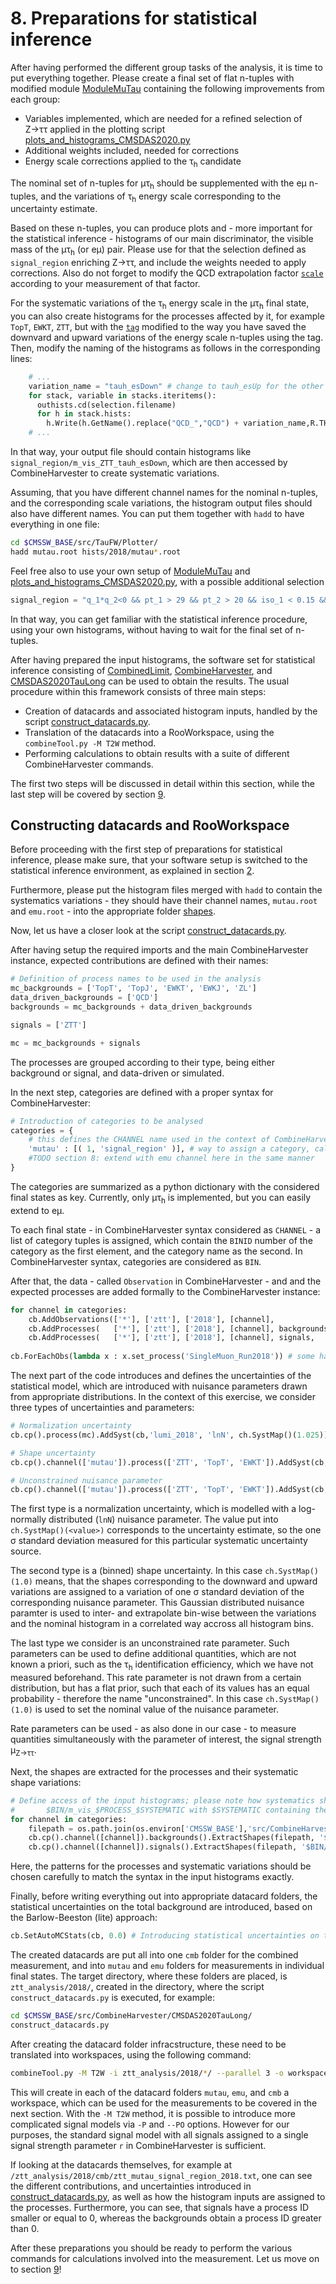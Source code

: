 # 8. Preparations for statistical inference

After having performed the different group tasks of the analysis, it is time to put everything together.
Please create a final set of flat n-tuples with modified module [ModuleMuTau](../../PicoProducer/python/analysis/CMSDAS2020/ModuleMuTau.py)
containing the following improvements from each group:

+ Variables implemented, which are needed for a refined selection of Z&rarr;&tau;&tau; applied in the plotting script
[plots_and_histograms_CMSDAS2020.py](../../Plotter/plots_and_histograms_CMSDAS2020.py)
+ Additional weights included, needed for corrections
+ Energy scale corrections applied to the &tau;<sub>h</sub> candidate

The nominal set of n-tuples for &mu;&tau;<sub>h</sub> should be supplemented with the e&mu; n-tuples,
and the variations of &tau;<sub>h</sub> energy scale corresponding to the uncertainty estimate.

Based on these n-tuples, you can produce plots and - more important for the statistical inference - histograms
of our main discriminator, the visible mass of the &mu;&tau;<sub>h</sub> (or e&mu;) pair. Please use for that
the selection defined as `signal_region` enriching Z&rarr;&tau;&tau;, and include the weights needed to apply corrections. Also do
not forget to modify the QCD extrapolation factor [`scale`](https://github.com/ArturAkh/TauFW/blob/master/Plotter/plots_and_histograms_CMSDAS2020.py#L126) according
to your measurement of that factor.

For the systematic variations of the &tau;<sub>h</sub> energy scale in the &mu;&tau;<sub>h</sub> final state, you can also create histograms for the processes affected
by it, for example `TopT`, `EWKT`, `ZTT`, but with the [`tag`](../../Plotter/plots_and_histograms_CMSDAS2020.py#L149) 
modified to the way you have saved the downvard and upward variations of the energy scale n-tuples using the tag.
Then, modify the naming of the histograms as follows in the corresponding lines:

```python
    # ...
    variation_name = "tauh_esDown" # change to tauh_esUp for the other variation
    for stack, variable in stacks.iteritems():
      outhists.cd(selection.filename)
      for h in stack.hists:
        h.Write(h.GetName().replace("QCD_","QCD") + variation_name,R.TH1.kOverwrite) # adding to the name for es variations in addition
    # ...
```

In that way, your output file should contain histograms like `signal_region/m_vis_ZTT_tauh_esDown`, which are then accessed by
CombineHarvester to create systematic variations.

Assuming, that you have different channel names for the nominal n-tuples, and the corresponding scale variations, the histogram output
files should also have different names. You can put them together with `hadd` to have everything in one file:

```sh
cd $CMSSW_BASE/src/TauFW/Plotter/
hadd mutau.root hists/2018/mutau*.root
```

Feel free also to use your own setup of [ModuleMuTau](../../PicoProducer/python/analysis/CMSDAS2020/ModuleMuTau.py) and
[plots_and_histograms_CMSDAS2020.py](../../Plotter/plots_and_histograms_CMSDAS2020.py), with a possible additional selection

```python
signal_region = "q_1*q_2<0 && pt_1 > 29 && pt_2 > 20 && iso_1 < 0.15 && (decayMode_2 < 5 || decayMode_2 > 7) && id_2 >= 31 && anti_mu_2 == 15"
```
In that way, you can get familiar with the statistical inference procedure, using your own histograms, without having to wait for the final set of n-tuples.

After having prepared the input histograms, the software set for statistical inference consisting of [CombinedLimit](https://github.com/cms-analysis/HiggsAnalysis-CombinedLimit),
[CombineHarvester](https://github.com/cms-analysis/CombineHarvester), and [CMSDAS2020TauLong](https://github.com/ArturAkh/CMSDAS2020TauLong) can be used
to obtain the results. The usual procedure within this framework consists of three main steps:

+ Creation of datacards and associated histogram inputs, handled by the script [construct_datacards.py](https://github.com/ArturAkh/CMSDAS2020TauLong/blob/master/scripts/construct_datacards.py).
+ Translation of the datacards into a RooWorkspace, using the `combineTool.py -M T2W` method.
+ Performing calculations to obtain results with a suite of different CombineHarvester commands.

The first two steps will be discussed in detail within this section, while the last step will be covered by section [9](measurement.md).

## Constructing datacards and RooWorkspace

Before proceeding with the first step of preparations for statistical inference, please make sure, that your software setup is switched to the statistical inference environment,
as explained in section [2](configuration.md#configuration-after-new-login-or-in-a-new-terminal).

Furthermore, please put the histogram files merged with `hadd` to contain the systematics variations - they should have their channel names, `mutau.root` and `emu.root` -
into the appropriate folder [shapes](https://github.com/ArturAkh/CMSDAS2020TauLong/blob/master/shapes).

Now, let us have a closer look at the script [construct_datacards.py](https://github.com/ArturAkh/CMSDAS2020TauLong/blob/master/scripts/construct_datacards.py).

After having setup the required imports and the main CombineHarvester instance, expected contributions are defined with their names:

```python
# Definition of process names to be used in the analysis
mc_backgrounds = ['TopT', 'TopJ', 'EWKT', 'EWKJ', 'ZL']
data_driven_backgrounds = ['QCD']
backgrounds = mc_backgrounds + data_driven_backgrounds

signals = ['ZTT']

mc = mc_backgrounds + signals
```

The processes are grouped according to their type, being either background or signal, and data-driven or simulated.

In the next step, categories are defined with a proper syntax for CombineHarvester:

```python
# Introduction of categories to be analysed
categories = {
    # this defines the CHANNEL name used in the context of CombineHarvester
    'mutau' : [( 1, 'signal_region' )], # way to assign a category, called BIN in CombineHarvester with a string name and a BIN index
    #TODO section 8: extend with emu channel here in the same manner
}
```

The categories are summarized as a python dictionary with the considered final states as key. Currently, only &mu;&tau;<sub>h</sub> is implemented, but you can easily extend
to e&mu;.

To each final state - in CombineHarvester syntax considered as `CHANNEL` - a list of category tuples is assigned, which contain the `BINID` number of the category
as the first element, and the category name as the second. In CombineHarvester syntax, categories are considered as `BIN`.

After that, the data - called `Observation` in CombineHarvester - and  and the expected processes are added formally to the CombineHarvester instance:

```python
for channel in categories:
    cb.AddObservations(['*'], ['ztt'], ['2018'], [channel],              categories[channel]) # adding observed data
    cb.AddProcesses(   ['*'], ['ztt'], ['2018'], [channel], backgrounds, categories[channel], False) # adding backgrounds
    cb.AddProcesses(   ['*'], ['ztt'], ['2018'], [channel], signals,     categories[channel], True) # adding signals
    
cb.ForEachObs(lambda x : x.set_process('SingleMuon_Run2018')) # some hack to change the naming to the one in the input files; usual name: data_obs
```

The next part of the code introduces and defines the uncertainties of the statistical model, which are introduced with nuisance parameters drawn from
appropriate distributions. In the context of this exercise, we consider three types of uncertainties and parameters:

```python
# Normalization uncertainty
cb.cp().process(mc).AddSyst(cb,'lumi_2018', 'lnN', ch.SystMap()(1.025)) # 2.5 % uncertainty on luminosity for 2018 from the measurement

# Shape uncertainty
cb.cp().channel(['mutau']).process(['ZTT', 'TopT', 'EWKT']).AddSyst(cb, 'tauh_es', 'shape', ch.SystMap()(1.0))

# Unconstrained nuisance parameter
cb.cp().channel(['mutau']).process(['ZTT', 'TopT', 'EWKT']).AddSyst(cb, 'tauh_id', 'rateParam', ch.SystMap()(1.0))
```

The first type is a normalization uncertainty, which is modelled with a log-normally distributed (`lnN`) nuisance parameter. The value put into `ch.SystMap()(<value>)` corresponds
to the uncertainty estimate, so the one &sigma; standard deviation measured for this particular systematic uncertainty source.

The second type is a (binned) shape uncertainty. In this case `ch.SystMap()(1.0)` means, that the shapes corresponding to the downward and upward variations are assigned to 
a variation of one &sigma; standard deviation of the corresponding nuisance parameter. This Gaussian distributed nuisance paramter is used to inter- and extrapolate bin-wise between the 
variations and the nominal histogram in a correlated way accross all histogram bins.

The last type we consider is an unconstrained rate parameter. Such parameters can be used to define additional quantities, which are not known a priori, such as the &tau;<sub>h</sub>
identification efficiency, which we have not measured beforehand. This rate parameter is not drawn from a certain distribution, but has a flat prior, such that each of its values has an equal
probability - therefore the name "unconstrained". In this case `ch.SystMap()(1.0)` is used to set the nominal value of the nuisance parameter.

Rate parameters can be used - as also done in our case - to measure quantities simultaneously with the parameter of interest, the signal strength &mu;<sub>Z&rarr;&tau;&tau;</sub>.

Next, the shapes are extracted for the processes and their systematic shape variations:

```python
# Define access of the input histograms; please note how systematics shape variations should be stored:
#       $BIN/m_vis_$PROCESS_$SYSTEMATIC with $SYSTEMATIC containing the name like 'tau_es' and a postfix 'Up' or 'Down'
for channel in categories:
    filepath = os.path.join(os.environ['CMSSW_BASE'],'src/CombineHarvester/CMSDAS2020TauLong/shapes', channel+'.root')
    cb.cp().channel([channel]).backgrounds().ExtractShapes(filepath, '$BIN/m_vis_$PROCESS', '$BIN/m_vis_$PROCESS_$SYSTEMATIC')
    cb.cp().channel([channel]).signals().ExtractShapes(filepath, '$BIN/m_vis_$PROCESS', '$BIN/m_vis_$PROCESS_$SYSTEMATIC')
```

Here, the patterns for the processes and systematic variations should be chosen carefully to match the syntax in the input histograms exactly.

Finally, before writing everything out into appropriate datacard folders, the statistical uncertainties on the total background are introduced, based on the Barlow-Beeston (lite) approach:

```python
cb.SetAutoMCStats(cb, 0.0) # Introducing statistical uncertainties on the total background for each histogram bin (Barlow-Beeston lite approach)
```

The created datacards are put all into one `cmb` folder for the combined measurement, and into `mutau` and `emu` folders for measurements in individual final states.
The target directory, where these folders are placed, is `ztt_analysis/2018/`, created in the directory, where the script `construct_datacards.py` is executed, for
example:

```sh
cd $CMSSW_BASE/src/CombineHarvester/CMSDAS2020TauLong/
construct_datacards.py
```

After creating the datacard folder infracstructure, these need to be translated into workspaces, using the following command:

```sh
combineTool.py -M T2W -i ztt_analysis/2018/*/ --parallel 3 -o workspace.root
```

This will create in each of the datacard folders `mutau`, `emu`, and `cmb` a workspace, which can be used for the measurements to be covered in the next section.
With the `-M T2W` method, it is possible to introduce more complicated signal models via `-P` and `--PO` options. However for our purposes, the standard signal model
with all signals assigned to a single signal strength parameter `r` in CombineHarvester is sufficient.

If looking at the datacards themselves, for example at `/ztt_analysis/2018/cmb/ztt_mutau_signal_region_2018.txt`, one can see the different contributions, and
uncertainties introduced in [construct_datacards.py](https://github.com/ArturAkh/CMSDAS2020TauLong/blob/master/scripts/construct_datacards.py), as well as how the
histogram inputs are assigned to the processes. Furthermore, you can see, that signals have a process ID smaller or equal to 0, whereas the backgrounds obtain a
process ID greater than 0.

After these preparations you should be ready to perform the various commands for calculations involved into the measurement. Let us move on to section [9](measurement.md)!
